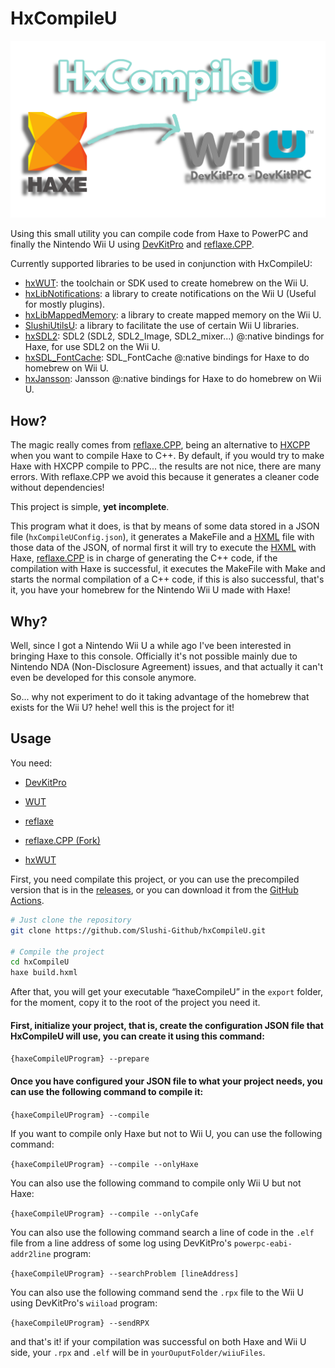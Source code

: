 # HxCompileU
![mainImage](https://github.com/Slushi-Github/hxCompileU/blob/main/docs/readme/MainImage.png)

Using this small utility you can compile code from Haxe to PowerPC and finally the Nintendo Wii U using [DevKitPro](https://devkitpro.org/) and [reflaxe.CPP](https://github.com/SomeRanDev/reflaxe.CPP).

Currently supported libraries to be used in conjunction with HxCompileU:

- [hxWUT](https://github.com/Slushi-Github/hxWUT): the toolchain or SDK used to create homebrew on the Wii U.
- [hxLibNotifications](https://github.com/Slushi-Github/hxLibNotifications): a library to create notifications on the Wii U (Useful for mostly plugins).
- [hxLibMappedMemory](https://github.com/Slushi-Github/hxLibMappedMemory): a library to create mapped memory on the Wii U.
- [SlushiUtilsU](https://github.com/Slushi-Github/slushiUtilsU): a library to facilitate the use of certain Wii U libraries.
- [hxSDL2](https://github.com/Slushi-Github/hxSDL2): SDL2 (SDL2, SDL2_Image, SDL2_mixer...) @:native bindings for Haxe, for use SDL2 on the Wii U.
- [hxSDL_FontCache](https://github.com/Slushi-Github/hxSDL_FontCache): SDL_FontCache @:native bindings for Haxe to do homebrew on Wii U.
- [hxJansson](https://github.com/Slushi-Github/hxJansson): Jansson @:native bindings for Haxe to do homebrew on Wii U.

## How?
The magic really comes from [reflaxe.CPP](https://github.com/SomeRanDev/reflaxe.CPP), being an alternative to [HXCPP](https://github.com/HaxeFoundation/hxcpp) when you want to compile Haxe to C++.
By default, if you would try to make Haxe with HXCPP compile to PPC... the results are not nice, there are many errors. With reflaxe.CPP we avoid this because it generates a cleaner code without dependencies!

This project is simple, **yet incomplete**. 

This program what it does, is that by means of some data stored in a JSON file (``hxCompileUConfig.json``), it generates a MakeFile and a [HXML](https://haxe.org/manual/compiler-usage-hxml.html) file with those data of the JSON, of normal first it will try to execute the [HXML](https://haxe.org/manual/compiler-usage-hxml.html) with Haxe, [reflaxe.CPP](https://github.com/SomeRanDev/reflaxe.CPP) is in charge of generating the C++ code, if the compilation with Haxe is successful, it executes the MakeFile with Make and starts the normal compilation of a C++ code, if this is also successful, that's it, you have your homebrew for the Nintendo Wii U made with Haxe!

## Why?
Well, since I got a Nintendo Wii U a while ago I've been interested in bringing Haxe to this console. 
Officially it's not possible mainly due to Nintendo NDA (Non-Disclosure Agreement) issues, and that actually it can't even be developed for this console anymore.

So... why not experiment to do it taking advantage of the homebrew that exists for the Wii U? hehe! well this is the project for it!

## Usage

You need:
- [DevKitPro](https://devkitpro.org/wiki/Getting_Started)

- [WUT](https://github.com/devkitPro/wut?tab=readme-ov-file#install)

- [reflaxe](https://github.com/SomeRanDev/reflaxe)

- [reflaxe.CPP (Fork)](https://github.com/Slushi-Github/reflaxe.CPP)

- [hxWUT](https://github.com/Slushi-Github/hxWUT)

First, you need compilate this project, or you can use the precompiled version that is in the [releases](https://github.com/Slushi-Github/hxCompileU/releases), or you can download it from the [GitHub Actions](https://github.com/Slushi-Github/hxCompileU/actions).

```bash
# Just clone the repository
git clone https://github.com/Slushi-Github/hxCompileU.git

# Compile the project
cd hxCompileU
haxe build.hxml
```

After that, you will get your executable “haxeCompileU” in the ``export`` folder, for the moment, copy it to the root of the project you need it.

#### First, initialize your project, that is, create the configuration JSON file that HxCompileU will use, you can create it using this command:
``{haxeCompileUProgram} --prepare``

#### Once you have configured your JSON file to what your project needs, you can use the following command to compile it:
``{haxeCompileUProgram} --compile``

If you want to compile only Haxe but not to Wii U, you can use the following command:

``{haxeCompileUProgram} --compile --onlyHaxe``


You can also use the following command to compile only Wii U but not Haxe:

``{haxeCompileUProgram} --compile --onlyCafe``


You can also use the following command search a line of code in the ``.elf`` file from a line address of some log using DevKitPro's ``powerpc-eabi-addr2line`` program:

``{haxeCompileUProgram} --searchProblem [lineAddress]``


You can also use the following command send the ``.rpx`` file to the Wii U using DevKitPro's ``wiiload`` program:

``{haxeCompileUProgram} --sendRPX``


and that's it! if your compilation was successful on both Haxe and Wii U side, your ``.rpx`` and ``.elf`` will be in ``yourOuputFolder/wiiuFiles``.